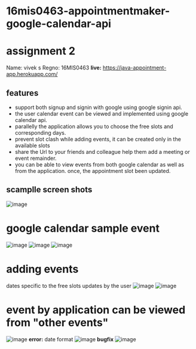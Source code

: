 # 16mis0463-appointmentmaker-google-calendar-api

# assignment 2
Name: vivek s
Regno: 16MIS0463
**live:** https://java-appointment-app.herokuapp.com/

## features
* support both signup and signin with google using google signin api.
* the user calendar event can be viewed and implemented using google calendar api.
* parallelly the application allows you to choose the free slots and corresponding days.
* prevent slot clash while adding events, it can be created only in the available slots
* share the Url to your friends and colleague help them add a meeting or event remainder.
* you can be able to view events from both google calendar as well as from the application. once, the appointment slot been updated.

## scamplle screen shots

![image](https://user-images.githubusercontent.com/64268236/84596894-ebe4b200-ae7d-11ea-891f-2a2fed2bd5c3.png)

# google calendar sample event 
![image](https://user-images.githubusercontent.com/64268236/84732235-c27c7100-afb8-11ea-8e27-0a97f1fa4873.png)
![image](https://user-images.githubusercontent.com/64268236/84732278-dfb13f80-afb8-11ea-90e3-ccf791e9e70a.png)
![image](https://user-images.githubusercontent.com/64268236/84731940-028f2400-afb8-11ea-824e-83f9c9e94e68.png)


# adding events

dates specific to the free slots updates by the user
![image](https://user-images.githubusercontent.com/64268236/84596075-2b5ccf80-ae79-11ea-9778-51e0b3849e62.png)
![image](https://user-images.githubusercontent.com/64268236/84596226-13398000-ae7a-11ea-9216-ba94b2d6a873.png)

# event by application can be viewed from "other events"
![image](https://user-images.githubusercontent.com/64268236/84729814-3ff0b300-afb2-11ea-8748-1f149a760af8.png)
**error:** date format
![image](https://user-images.githubusercontent.com/64268236/84596269-48de6900-ae7a-11ea-9ea2-a0e5643bf38b.png)
**bugfix**
![image](https://user-images.githubusercontent.com/64268236/84729814-3ff0b300-afb2-11ea-8748-1f149a760af8.png)
